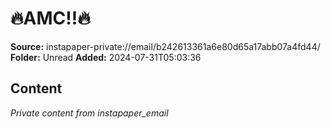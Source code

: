 # 🔥AMC!!🔥

**Source:** instapaper-private://email/b242613361a6e80d65a17abb07a4fd44/
**Folder:** Unread
**Added:** 2024-07-31T05:03:36




## Content
*Private content from instapaper_email*
